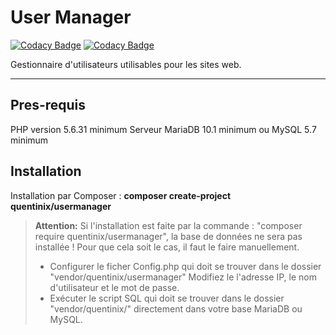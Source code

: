 User Manager
===========

[![Codacy Badge](https://api.codacy.com/project/badge/Grade/124dfab578544851bdef8c05fe0a6bc8)](https://www.codacy.com/app/Quentinix/UserManager?utm_source=github.com&utm_medium=referral&utm_content=Quentinix/UserManager&utm_campaign=badger)
[![Codacy Badge](https://api.codacy.com/project/badge/Coverage/802287394f6048669bb07ad3c294e13b)](https://www.codacy.com/app/Quentinix/UserManager?utm_source=github.com&utm_medium=referral&utm_content=Quentinix/UserManager&utm_campaign=Badge_Coverage)


Gestionnaire d'utilisateurs utilisables pour les sites web. 

----------
Pres-requis
-------
PHP version 5.6.31 minimum
Serveur MariaDB 10.1 minimum ou MySQL 5.7 minimum

Installation
----------------

Installation par Composer : **composer create-project quentinix/usermanager**
> **Attention:**
> Si l'installation est faite par la commande : "composer require quentinix/usermanager", la base de données ne sera pas installée !
> Pour que cela soit le cas, il faut le faire manuellement.
> - Configurer le ficher Config.php qui doit se trouver dans le dossier "vendor/quentinix/usermanager"
> Modifiez le l'adresse IP, le nom d'utilisateur et le mot de passe.
> - Exécuter le script SQL qui doit se trouver dans le dossier "vendor/quentinix/" directement dans votre base MariaDB ou MySQL.

